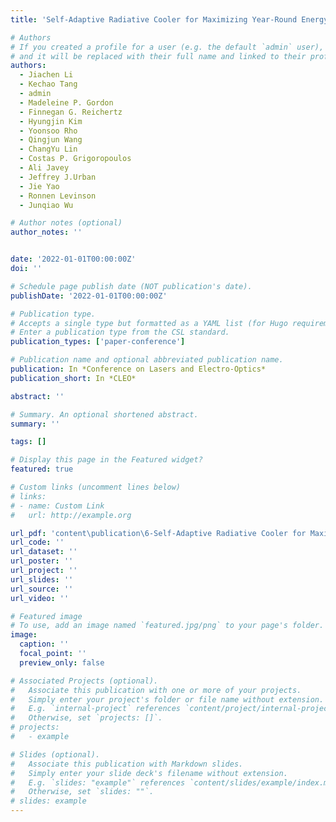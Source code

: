```yaml
---
title: 'Self-Adaptive Radiative Cooler for Maximizing Year-Round Energy Saving of Households. Conference on Lasers and Electro-Optics (CLEO)'

# Authors
# If you created a profile for a user (e.g. the default `admin` user), write the username (folder name) here
# and it will be replaced with their full name and linked to their profile.
authors:
  - Jiachen Li
  - Kechao Tang
  - admin
  - Madeleine P. Gordon
  - Finnegan G. Reichertz
  - Hyungjin Kim
  - Yoonsoo Rho
  - Qingjun Wang
  - Chang­Yu Lin
  - Costas P. Grigoropoulos
  - Ali Javey
  - Jeffrey J.Urban
  - Jie Yao
  - Ronnen Levinson
  - Junqiao Wu

# Author notes (optional)
author_notes: ''


date: '2022-01-01T00:00:00Z'
doi: ''

# Schedule page publish date (NOT publication's date).
publishDate: '2022-01-01T00:00:00Z'

# Publication type.
# Accepts a single type but formatted as a YAML list (for Hugo requirements).
# Enter a publication type from the CSL standard.
publication_types: ['paper-conference']

# Publication name and optional abbreviated publication name.
publication: In *Conference on Lasers and Electro-Optics*
publication_short: In *CLEO*

abstract: ''

# Summary. An optional shortened abstract.
summary: ''

tags: []

# Display this page in the Featured widget?
featured: true

# Custom links (uncomment lines below)
# links:
# - name: Custom Link
#   url: http://example.org

url_pdf: 'content\publication\6-Self-Adaptive Radiative Cooler for Maximizing Year-Round Energy Saving of Households. Conference on Lasers and Electro-Optics (CLEO)\conference-paper.pdf'
url_code: ''
url_dataset: ''
url_poster: ''
url_project: ''
url_slides: ''
url_source: ''
url_video: ''

# Featured image
# To use, add an image named `featured.jpg/png` to your page's folder.
image:
  caption: ''
  focal_point: ''
  preview_only: false

# Associated Projects (optional).
#   Associate this publication with one or more of your projects.
#   Simply enter your project's folder or file name without extension.
#   E.g. `internal-project` references `content/project/internal-project/index.md`.
#   Otherwise, set `projects: []`.
# projects:
#   - example

# Slides (optional).
#   Associate this publication with Markdown slides.
#   Simply enter your slide deck's filename without extension.
#   E.g. `slides: "example"` references `content/slides/example/index.md`.
#   Otherwise, set `slides: ""`.
# slides: example
---
```

